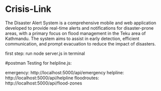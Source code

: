 # Crisis-Link
The Disaster Alert System is a comprehensive mobile and web application developed to provide real-time alerts and notifications for disaster-prone areas, with a primary focus on flood management in the Teku area of Kathmandu. The system aims to assist in early detection, efficient communication, and prompt evacuation to reduce the impact of disasters.


first step: run node server.js in terminal



#postman Testing for helpline.js:

emergency: http://localhost:5000/api/emergency
helpline:  http://localhost:5000/api/helpline
floodroutes: http://localhost:5000/api/flood-zones
